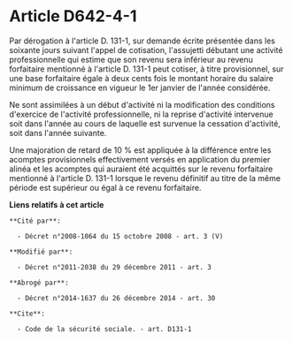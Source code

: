 # Article D642-4-1

Par dérogation à l'article D. 131-1, sur demande écrite présentée dans les soixante jours suivant l'appel de cotisation,
l'assujetti débutant une activité professionnelle qui estime que son revenu sera inférieur au revenu forfaitaire mentionné à
l'article D. 131-1 peut cotiser, à titre provisionnel, sur une base forfaitaire égale à deux cents fois le montant horaire du
salaire minimum de croissance en vigueur le 1er janvier de l'année considérée. 

Ne sont assimilées à un début d'activité ni la modification des conditions d'exercice de l'activité professionnelle, ni la
reprise d'activité intervenue soit dans l'année au cours de laquelle est survenue la cessation d'activité, soit dans l'année
suivante. 

Une majoration de retard de 10 % est appliquée à la différence entre les acomptes provisionnels effectivement versés en
application du premier alinéa et les acomptes qui auraient été acquittés sur le revenu forfaitaire mentionné à l'article D.
131-1 lorsque le revenu définitif au titre de la même période est supérieur ou égal à ce revenu forfaitaire.

**Liens relatifs à cet article**

	**Cité par**:

	  - Décret n°2008-1064 du 15 octobre 2008 - art. 3 (V)

	**Modifié par**:

	  - Décret n°2011-2038 du 29 décembre 2011 - art. 3

	**Abrogé par**:

	  - Décret n°2014-1637 du 26 décembre 2014 - art. 30

	**Cite**:

	  - Code de la sécurité sociale. - art. D131-1
